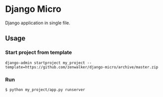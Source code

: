 # Django Micro

Django application in single file.

## Usage

### Start project from template

```
django-admin startproject my_project --template=https://github.com/zenwalker/django-micro/archive/master.zip
```

### Run

```
$ python my_project/app.py runserver
```
